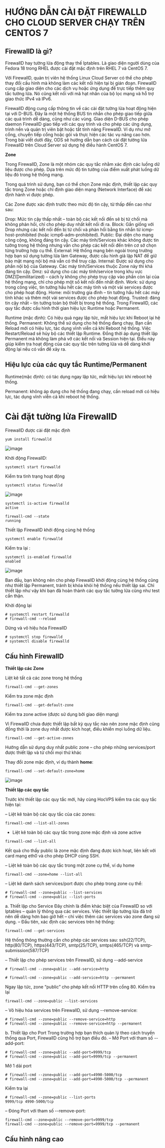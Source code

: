  # HƯỚNG DẪN CÀI ĐẶT FIREWALLD CHO CLOUD SERVER CHẠY TRÊN CENTOS 7
  
  ## FirewallD là gì?
  
  FirewallD hay tường lửa động thay thế Iptables. Là giao diện người dùng của Fedora 18 trong RHEL được cài đặt mặc định trên RHEL 7 và CentOS 7.

Với FirewallD, quản trị viên hệ thống Linux Cloud Server có thể cho phép thay đổi cấu hình mà không làm các kết nối hiện tại bị gián đoạn. FirewallD cung cấp giao diện cho các dịch vụ hoặc ứng dụng để trực tiếp thêm quy tắc tường lửa. Nó cũng kết nối với mã hạt nhân của bộ lọc mạng và hỗ trợ giao thức IPv4 và IPv6.

FirewallD động cung cấp thông tin về các cài đặt tường lửa hoạt động hiện tại với D-BUS. Đây là một hệ thống BUS tin nhắn cho phép giao tiếp giữa các quá trình dễ dàng, cũng như các vùng. Giao diện D-BUS cho phép daemon FirewallD giao tiếp với các quy trình và cho phép các ứng dụng, trình nền và quản trị viên bật hoặc tắt tính năng FirewallD. Ví dụ như mở cổng, chuyển tiếp cổng hoặc gói và thực hiện các tác vụ nâng cao hơn. Trong bài viết dưới đây, ODS sẽ hướng dẫn bạn cách cài đặt tường lửa FirewallD trên Cloud Server sử dụng hệ điều hành CentOS 7.

**Zone**

Trong FirewallD, Zone là một nhóm các quy tắc nhằm xác định các luồng dữ liệu được cho phép. Dựa trên mức độ tin tưởng của điểm xuất phát luồng dữ liệu đó trong hệ thống mạng.

Trong quá trình sử dụng, bạn có thể chọn Zone mặc định, thiết lập các quy tắc trong Zone hoặc chỉ định giao diện mạng (Network Interface) để xác định hành vi được phép.

Các Zone được xác định trước theo mức độ tin cậy, từ thấp đến cao như sau:

Drop: Mức tin cậy thấp nhất – toàn bộ các kết nối đến sẽ bị từ chối mà không phản hồi, chỉ cho phép duy nhất kết nối đi ra.
Block: Gần giống với Drop nhưng các kết nối đến bị từ chối và phản hồi bằng tin nhắn từ icmp-host-prohibited (hoặc icmp6-adm-prohibited).
Public: Đại diện cho mạng công cộng, không đáng tin cậy. Các máy tính/Services khác không được tin tưởng trong hệ thống nhưng vẫn cho phép các kết nối đến trên cơ sở chọn từng trường hợp cụ thể.
External: Hệ thống mạng bên ngoài trong trường hợp bạn sử dụng tường lửa làm Gateway, được cấu hình giả lập NAT để giữ bảo mật mạng nội bộ mà vẫn có thể truy cập.
Internal: Được sử dụng cho phần nội bộ của Gateway. Các máy tính/Services thuộc Zone này thì khá đáng tin cậy.
Dmz: sử dụng cho các máy tính/service trong khu vực DMZ(Demilitarized) – cách ly không cho phép truy cập vào phần còn lại của hệ thống mạng, chỉ cho phép một số kết nối đến nhất định.
Work: sử dụng trong công việc, tin tưởng hầu hết các máy tính và một vài services được cho phép hoạt động.
Home: môi trường gia đình – tin tưởng hầu hết các máy tính khác và thêm một vài services được cho phép hoạt động.
Trusted: đáng tin cậy nhất – tin tưởng toàn bộ thiết bị trong hệ thống.
Trong FirewallD, các quy tắc được cấu hình thời gian hiệu lực Runtime hoặc Permanent.

Runtime (mặc định): Có hiệu quả ngay lập tức, mất hiệu lực khi Reboot lại hệ thống.
Permanent: Không thể sử dụng cho hệ thống đang chạy. Bạn cần Reload mới có hiệu lực, tác dụng vĩnh viễn cả khi Reboot hệ thống.
Việc Restart/Reload sẽ hủy bộ các thiết lập Runtime. Đồng thời áp dụng thiết lập Permanent mà không làm phá vỡ các kết nối và Session hiện tại. Điều này giúp kiểm tra hoạt động của các quy tắc trên tường lửa và dễ dàng khởi động lại nếu có vấn đề xảy ra.

## Hiệu lực của các quy tắc Runtime/Permanent

Runtime(mặc định): có tác dụng ngay lập tức, mất hiệu lực khi reboot hệ thống.

Permanent: không áp dụng cho hệ thống đang chạy, cần reload mới có hiệu lực, tác dụng vĩnh viễn cả khi reboot hệ thống.

# Cài đặt tường lửa FirewallD

FirewallD được cài đặt mặc định

`yum install firewalld`

![image](https://user-images.githubusercontent.com/62273292/166642228-ebecbf5b-4aff-4790-80b3-9b7bd5d7a246.png)


Khởi động FirewallD:

`systemctl start firewalld`

Kiểm tra tình trạng hoạt động

```
systemctl status firewalld
```

![image](https://user-images.githubusercontent.com/62273292/166642427-1c4cd363-4ffa-4ff0-8efc-55a43cf56f21.png)


```
systemctl is-active firewalld
active
```

```
firewall-cmd --state
running
```

Thiết lập FirewallD khởi động cùng hệ thống

`systemctl enable firewalld`

Kiểm tra lại :

```
systemctl is-enabled firewalld
enabled
```

![image](https://user-images.githubusercontent.com/62273292/166643454-bfc4b7fd-3182-43f0-95de-9711083c4ae1.png)


Ban đầu, bạn không nên cho phép FirewallD khởi động cùng hệ thống cũng như thiết lập Permanent, tránh bị khóa khỏi hệ thống nếu thiết lập sai. Chỉ thiết lập như vậy khi bạn đã hoàn thành các quy tắc tường lửa cũng như test cẩn thận.

Khởi động lại

```
# systemctl restart firewalld
# firewall-cmd --reload
```

Dừng và vô hiệu hóa FirewallD

```
# systemctl stop firewalld
# systemctl disable firewalld
```

## Cấu hình FirewallD


**Thiết lập các Zone**

Liệt kê tất cả các zone trong hệ thống

`firewall-cmd --get-zones`

Kiểm tra zone mặc định

`firewall-cmd --get-default-zone`

Kiểm tra zone active (được sử dụng bởi giao diện mạng)

Vì FirewallD chưa được thiết lập bất kỳ quy tắc nào nên zone mặc định cũng đồng thời là zone duy nhất được kích hoạt, điều khiển mọi luồng dữ liệu.


`firewall-cmd --get-active-zones`

Hướng dẫn sử dụng duy nhất public zone – cho phép những services/port được thiết lập và từ chối mọi thứ khác

Thay đổi zone mặc định, ví dụ thành **home**:

`firewall-cmd --set-default-zone=home`


![image](https://user-images.githubusercontent.com/62273292/166643906-1b756fa9-df9f-4447-88c2-e00cbe965004.png)

**Thiết lập các quy tắc**

Trước khi thiết lập các quy tắc mới, hãy cùng HocVPS kiểm tra các quy tắc hiện tại:

– Liệt kê toàn bộ các quy tắc của các zones:

`firewall-cmd --list-all-zones`

- Liệt kê toàn bộ các quy tắc trong zone mặc định và zone active

`firewall-cmd --list-all`

Kết quả cho thấy public là zone mặc định đang được kích hoạt, liên kết với card mạng eth0 và cho phép DHCP cùng SSH.

– Liệt kê toàn bộ các quy tắc trong một zone cụ thể, ví dụ home

`firewall-cmd --zone=home --list-all`

– Liệt kê danh sách services/port được cho phép trong zone cụ thể:

```
# firewall-cmd --zone=public --list-services
# firewall-cmd --zone=public --list-ports
```

a. Thiết lập cho Service
Đây chính là điểm khác biệt của FirewallD so với Iptables – quản lý thông qua các services. Việc thiết lập tường lửa đã trở nên dễ dàng hơn bao giờ hết – chỉ việc thêm các services vào zone đang sử dụng.
– Đầu tiên, xác định các services trên hệ thống:

`firewall-cmd --get-services`

Hệ thống thông thường cần cho phép các services sau: ssh(22/TCP), http(80/TCP), https(443/TCP), smtp(25/TCP), smtps(465/TCP) và smtp-submission(587/TCP)

– Thiết lập cho phép services trên FirewallD, sử dụng --add-service

`# firewall-cmd --zone=public --add-service=http`

`# firewall-cmd --zone=public --add-service=http --permanent`

Ngay lập tức, zone “public” cho phép kết nối HTTP trên cổng 80. Kiểm tra lại

`firewall-cmd --zone=public --list-services`

– Vô hiệu hóa services trên FirewallD, sử dụng --remove-service:

```
# firewall-cmd --zone=public --remove-service=http
# firewall-cmd --zone=public --remove-service=http --permanent
```

b. Thiết lập cho Port
Trong trường hợp bạn thích quản lý theo cách truyền thống qua Port, FirewallD cũng hỗ trợ bạn điều đó.
– Mở Port với tham số --add-port:

```
# firewall-cmd --zone=public --add-port=9999/tcp
# firewall-cmd --zone=public --add-port=9999/tcp --permanent
```

Mở 1 dải port

```
# firewall-cmd --zone=public --add-port=4990-5000/tcp
# firewall-cmd --zone=public --add-port=4990-5000/tcp --permanent

```

Kiểm tra lại

```
# firewall-cmd --zone=public --list-ports
9999/tcp 4990-5000/tcp
```

– Đóng Port với tham số --remove-port:

```
firewall-cmd --zone=public --remove-port=9999/tcp
firewall-cmd --zone=public --remove-port=9999/tcp --permanent

```

## Cấu hình nâng cao














































